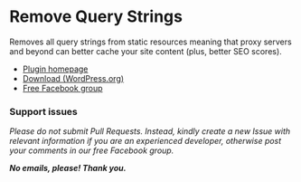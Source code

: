 # Remove Query Strings

Removes all query strings from static resources meaning that proxy servers and beyond can better cache your site content (plus, better SEO scores).

* [Plugin homepage](https://www.littlebizzy.com/plugins/remove-query-strings)
* [Download (WordPress.org)](https://wordpress.org/plugins/remove-query-strings-littlebizzy/)
* [Free Facebook group](https://www.facebook.com/groups/littlebizzy/)

### Support issues

*Please do not submit Pull Requests. Instead, kindly create a new Issue with relevant information if you are an experienced developer, otherwise post your comments in our free Facebook group.*

***No emails, please! Thank you.***
